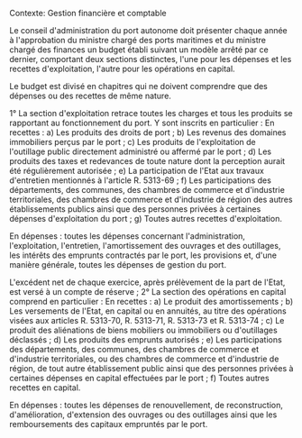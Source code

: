 Contexte: Gestion financière et comptable

Le conseil d'administration du port autonome doit présenter chaque année à l'approbation du ministre chargé des ports maritimes et du ministre chargé des finances un budget établi suivant un modèle arrêté par ce dernier, comportant deux sections distinctes, l'une pour les dépenses et les recettes d'exploitation, l'autre pour les opérations en capital.

Le budget est divisé en chapitres qui ne doivent comprendre que des dépenses ou des recettes de même nature.

1° La section d'exploitation retrace toutes les charges et tous les produits se rapportant au fonctionnement du port. Y sont inscrits en particulier : En recettes : a) Les produits des droits de port ; b) Les revenus des domaines immobiliers perçus par le port ; c) Les produits de l'exploitation de l'outillage public directement administré ou affermé par le port ; d) Les produits des taxes et redevances de toute nature dont la perception aurait été régulièrement autorisée ; e) La participation de l'Etat aux travaux d'entretien mentionnés à l'article R. 5313-69 ; f) Les participations des départements, des communes, des chambres de commerce et d'industrie territoriales, des chambres de commerce et d'industrie de région des autres établissements publics ainsi que des personnes privées à certaines dépenses d'exploitation du port ; g) Toutes autres recettes d'exploitation.

En dépenses : toutes les dépenses concernant l'administration, l'exploitation, l'entretien, l'amortissement des ouvrages et des outillages, les intérêts des emprunts contractés par le port, les provisions et, d'une manière générale, toutes les dépenses de gestion du port.

L'excédent net de chaque exercice, après prélèvement de la part de l'Etat, est versé à un compte de réserve ; 2° La section des opérations en capital comprend en particulier : En recettes : a) Le produit des amortissements ; b) Les versements de l'Etat, en capital ou en annuités, au titre des opérations visées aux articles R. 5313-70, R. 5313-71, R. 5313-73 et R. 5313-74 ; c) Le produit des aliénations de biens mobiliers ou immobiliers ou d'outillages déclassés ; d) Les produits des emprunts autorisés ; e) Les participations des départements, des communes, des chambres de commerce et d'industrie territoriales, ou des chambres de commerce et d'industrie de région, de tout autre établissement public ainsi que des personnes privées à certaines dépenses en capital effectuées par le port ; f) Toutes autres recettes en capital.

En dépenses : toutes les dépenses de renouvellement, de reconstruction, d'amélioration, d'extension des ouvrages ou des outillages ainsi que les remboursements des capitaux empruntés par le port.